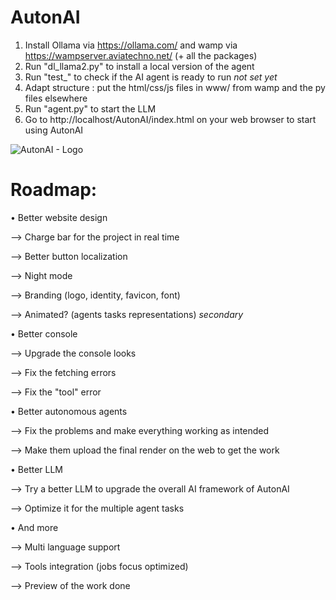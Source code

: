 # AutonAI
1. Install Ollama via https://ollama.com/ and wamp via https://wampserver.aviatechno.net/ (+ all the packages)
2. Run "dl_llama2.py" to install a local version of the agent
3. Run "test_" to check if the AI agent is ready to run *not set yet*
4. Adapt structure : put the html/css/js files in www/ from wamp and the py files elsewhere
5. Run "agent.py" to start the LLM
6. Go to http://localhost/AutonAI/index.html on your web browser to start using AutonAI

![AutonAI - Logo](https://github.com/user-attachments/assets/a233199c-266d-45dd-be3c-118b1be7495e)

# Roadmap:

• Better website design

  --> Charge bar for the project in real time
  
  --> Better button localization
  
  --> Night mode
  
  --> Branding (logo, identity, favicon, font)
  
  --> Animated? (agents tasks representations) *secondary*
  

• Better console

  --> Upgrade the console looks
  
  --> Fix the fetching errors
  
  --> Fix the "tool" error
  

• Better autonomous agents

  --> Fix the problems and make everything working as intended
  
  --> Make them upload the final render on the web to get the work
  

• Better LLM

  --> Try a better LLM to upgrade the overall AI framework of AutonAI
  
  --> Optimize it for the multiple agent tasks
  

• And more

--> Multi language support

--> Tools integration (jobs focus optimized)

--> Preview of the work done
